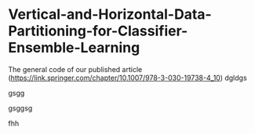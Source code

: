 # Vertical-and-Horizontal-Data-Partitioning-for-Classifier-Ensemble-Learning
The general code of our published article (https://link.springer.com/chapter/10.1007/978-3-030-19738-4_10)
dgldgs

gsgg


gsggsg


fhh
